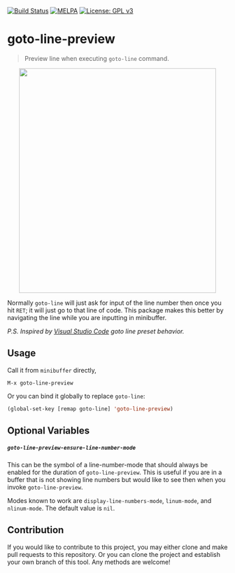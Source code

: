 [![Build Status](https://travis-ci.com/jcs090218/goto-line-preview.svg?branch=master)](https://travis-ci.com/jcs090218/goto-line-preview)
[![MELPA](https://melpa.org/packages/goto-line-preview-badge.svg)](https://melpa.org/#/goto-line-preview)
[![License: GPL v3](https://img.shields.io/badge/License-GPL%20v3-blue.svg)](https://www.gnu.org/licenses/gpl-3.0)


# goto-line-preview #
> Preview line when executing `goto-line` command.

<p align="center">
  <img src="./screenshot/goto-line-preview-demo.gif" width="450" height="513"/>
</p>

Normally `goto-line` will just ask for input of the line number 
then once you hit `RET`; it will just go to that line of code. 
This package makes this better by navigating the line while you 
are inputting in minibuffer.

*P.S. Inspired by [Visual Studio Code](https://code.visualstudio.com/) goto line preset behavior.*


## Usage ##
Call it from `minibuffer` directly, 
```
M-x goto-line-preview
```
Or you can bind it globally to replace `goto-line`:
```el
(global-set-key [remap goto-line] 'goto-line-preview)
```

## Optional Variables ##

##### `goto-line-preview-ensure-line-number-mode`  #####

This can be the symbol of a line-number-mode that should always be
enabled for the duration of `goto-line-preview`. This is useful if you
are in a buffer that is not showing line numbers but would like to see
then when you invoke `goto-line-preview`.

Modes known to work are `display-line-numbers-mode`, `linum-mode`,
and `nlinum-mode`. The default value is `nil`.

## Contribution ##
If you would like to contribute to this project, you may either 
clone and make pull requests to this repository. Or you can 
clone the project and establish your own branch of this tool. 
Any methods are welcome!
